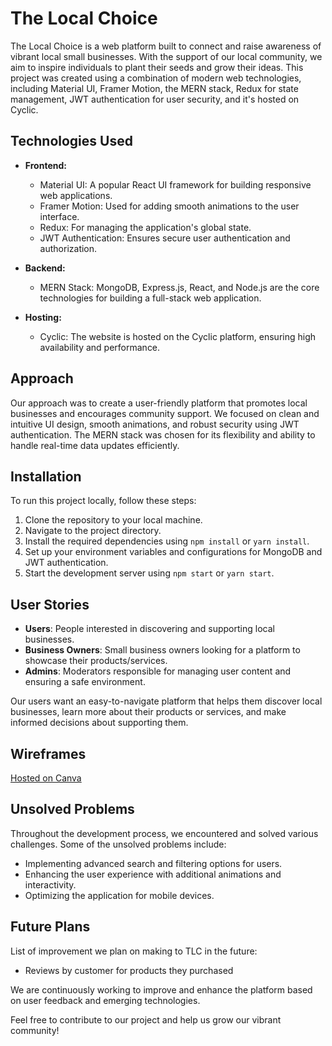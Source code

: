 # The Local Choice

The Local Choice is a web platform built to connect and raise awareness of vibrant local small businesses. With the support of our local community, we aim to inspire individuals to plant their seeds and grow their ideas. This project was created using a combination of modern web technologies, including Material UI, Framer Motion, the MERN stack, Redux for state management, JWT authentication for user security, and it's hosted on Cyclic.

## Technologies Used

- **Frontend:**

  - Material UI: A popular React UI framework for building responsive web applications.
  - Framer Motion: Used for adding smooth animations to the user interface.
  - Redux: For managing the application's global state.
  - JWT Authentication: Ensures secure user authentication and authorization.

- **Backend:**

  - MERN Stack: MongoDB, Express.js, React, and Node.js are the core technologies for building a full-stack web application.

- **Hosting:**
  - Cyclic: The website is hosted on the Cyclic platform, ensuring high availability and performance.

## Approach

Our approach was to create a user-friendly platform that promotes local businesses and encourages community support. We focused on clean and intuitive UI design, smooth animations, and robust security using JWT authentication. The MERN stack was chosen for its flexibility and ability to handle real-time data updates efficiently.

## Installation

To run this project locally, follow these steps:

1. Clone the repository to your local machine.
2. Navigate to the project directory.
3. Install the required dependencies using `npm install` or `yarn install`.
4. Set up your environment variables and configurations for MongoDB and JWT authentication.
5. Start the development server using `npm start` or `yarn start`.

## User Stories

- **Users**: People interested in discovering and supporting local businesses.
- **Business Owners**: Small business owners looking for a platform to showcase their products/services.
- **Admins**: Moderators responsible for managing user content and ensuring a safe environment.

Our users want an easy-to-navigate platform that helps them discover local businesses, learn more about their products or services, and make informed decisions about supporting them.

## Wireframes

[Hosted on Canva](https://www.canva.com/design/DAFtXxtvdnc/vGRR6Mx78a-k-8lcPkS9pQ/edit?utm_content=DAFtXxtvdnc&utm_campaign=designshare&utm_medium=link2&utm_source=sharebutton)

## Unsolved Problems

Throughout the development process, we encountered and solved various challenges. Some of the unsolved problems include:

- Implementing advanced search and filtering options for users.
- Enhancing the user experience with additional animations and interactivity.
- Optimizing the application for mobile devices.

## Future Plans

List of improvement we plan on making to TLC in the future:

- Reviews by customer for products they purchased

We are continuously working to improve and enhance the platform based on user feedback and emerging technologies.

Feel free to contribute to our project and help us grow our vibrant community!
